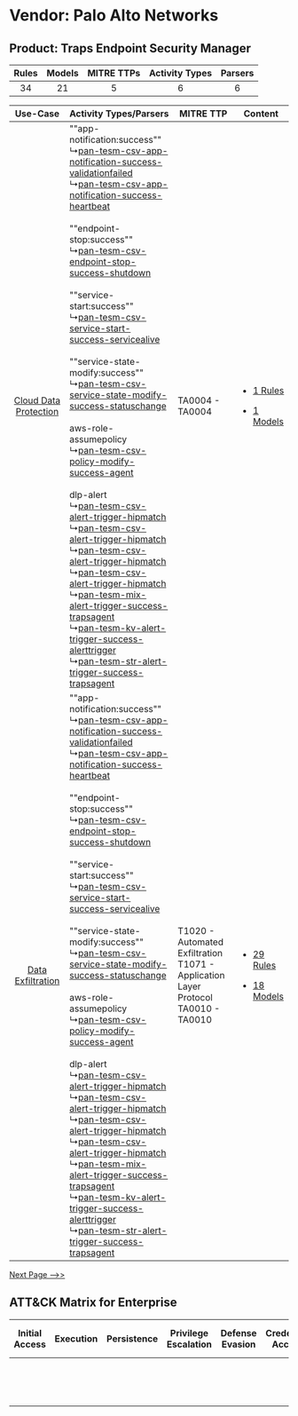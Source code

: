 Vendor: Palo Alto Networks
==========================
Product: Traps Endpoint Security Manager
----------------------------------------
| Rules | Models | MITRE TTPs | Activity Types | Parsers |
|:-----:|:------:|:----------:|:--------------:|:-------:|
|  34   |   21   |     5      |       6        |    6    |

|    Use-Case    | Activity Types/Parsers    | MITRE TTP    | Content    |
|:----:| ---- | ---- | ---- |
| [Cloud Data Protection](../../../UseCases/uc_cloud_data_protection.md) |  ""app-notification:success""<br> ↳[pan-tesm-csv-app-notification-success-validationfailed](Ps/pC_pantesmcsvappnotificationsuccessvalidationfailed.md)<br> ↳[pan-tesm-csv-app-notification-success-heartbeat](Ps/pC_pantesmcsvappnotificationsuccessheartbeat.md)<br><br> ""endpoint-stop:success""<br> ↳[pan-tesm-csv-endpoint-stop-success-shutdown](Ps/pC_pantesmcsvendpointstopsuccessshutdown.md)<br><br> ""service-start:success""<br> ↳[pan-tesm-csv-service-start-success-servicealive](Ps/pC_pantesmcsvservicestartsuccessservicealive.md)<br><br> ""service-state-modify:success""<br> ↳[pan-tesm-csv-service-state-modify-success-statuschange](Ps/pC_pantesmcsvservicestatemodifysuccessstatuschange.md)<br><br> aws-role-assumepolicy<br> ↳[pan-tesm-csv-policy-modify-success-agent](Ps/pC_pantesmcsvpolicymodifysuccessagent.md)<br><br> dlp-alert<br> ↳[pan-tesm-csv-alert-trigger-hipmatch](Ps/pC_pantesmcsvalerttriggerhipmatch.md)<br> ↳[pan-tesm-csv-alert-trigger-hipmatch](Ps/pC_pantesmcsvalerttriggerhipmatch.md)<br> ↳[pan-tesm-csv-alert-trigger-hipmatch](Ps/pC_pantesmcsvalerttriggerhipmatch.md)<br> ↳[pan-tesm-csv-alert-trigger-hipmatch](Ps/pC_pantesmcsvalerttriggerhipmatch.md)<br> ↳[pan-tesm-mix-alert-trigger-success-trapsagent](Ps/pC_pantesmmixalerttriggersuccesstrapsagent.md)<br> ↳[pan-tesm-kv-alert-trigger-success-alerttrigger](Ps/pC_pantesmkvalerttriggersuccessalerttrigger.md)<br> ↳[pan-tesm-str-alert-trigger-success-trapsagent](Ps/pC_pantesmstralerttriggersuccesstrapsagent.md)<br> | TA0004 - TA0004<br>    | [<ul><li>1 Rules</li></ul><ul><li>1 Models</li></ul>](RM/r_m_palo_alto_networks_traps_endpoint_security_manager_Cloud_Data_Protection.md) |
|     [Data Exfiltration](../../../UseCases/uc_data_exfiltration.md)     |  ""app-notification:success""<br> ↳[pan-tesm-csv-app-notification-success-validationfailed](Ps/pC_pantesmcsvappnotificationsuccessvalidationfailed.md)<br> ↳[pan-tesm-csv-app-notification-success-heartbeat](Ps/pC_pantesmcsvappnotificationsuccessheartbeat.md)<br><br> ""endpoint-stop:success""<br> ↳[pan-tesm-csv-endpoint-stop-success-shutdown](Ps/pC_pantesmcsvendpointstopsuccessshutdown.md)<br><br> ""service-start:success""<br> ↳[pan-tesm-csv-service-start-success-servicealive](Ps/pC_pantesmcsvservicestartsuccessservicealive.md)<br><br> ""service-state-modify:success""<br> ↳[pan-tesm-csv-service-state-modify-success-statuschange](Ps/pC_pantesmcsvservicestatemodifysuccessstatuschange.md)<br><br> aws-role-assumepolicy<br> ↳[pan-tesm-csv-policy-modify-success-agent](Ps/pC_pantesmcsvpolicymodifysuccessagent.md)<br><br> dlp-alert<br> ↳[pan-tesm-csv-alert-trigger-hipmatch](Ps/pC_pantesmcsvalerttriggerhipmatch.md)<br> ↳[pan-tesm-csv-alert-trigger-hipmatch](Ps/pC_pantesmcsvalerttriggerhipmatch.md)<br> ↳[pan-tesm-csv-alert-trigger-hipmatch](Ps/pC_pantesmcsvalerttriggerhipmatch.md)<br> ↳[pan-tesm-csv-alert-trigger-hipmatch](Ps/pC_pantesmcsvalerttriggerhipmatch.md)<br> ↳[pan-tesm-mix-alert-trigger-success-trapsagent](Ps/pC_pantesmmixalerttriggersuccesstrapsagent.md)<br> ↳[pan-tesm-kv-alert-trigger-success-alerttrigger](Ps/pC_pantesmkvalerttriggersuccessalerttrigger.md)<br> ↳[pan-tesm-str-alert-trigger-success-trapsagent](Ps/pC_pantesmstralerttriggersuccesstrapsagent.md)<br> | T1020 - Automated Exfiltration<br>T1071 - Application Layer Protocol<br>TA0010 - TA0010<br> | [<ul><li>29 Rules</li></ul><ul><li>18 Models</li></ul>](RM/r_m_palo_alto_networks_traps_endpoint_security_manager_Data_Exfiltration.md)   |
[Next Page -->>](2_ds_palo_alto_networks_traps_endpoint_security_manager.md)

ATT&CK Matrix for Enterprise
----------------------------
| Initial Access | Execution | Persistence | Privilege Escalation | Defense Evasion | Credential Access | Discovery | Lateral Movement | Collection | Command and Control                                                             | Exfiltration                                                                | Impact |
| -------------- | --------- | ----------- | -------------------- | --------------- | ----------------- | --------- | ---------------- | ---------- | ------------------------------------------------------------------------------- | --------------------------------------------------------------------------- | ------ |
|                |           |             |                      |                 |                   |           |                  |            | [Application Layer Protocol](https://attack.mitre.org/techniques/T1071)<br><br> | [Automated Exfiltration](https://attack.mitre.org/techniques/T1020)<br><br> |        |